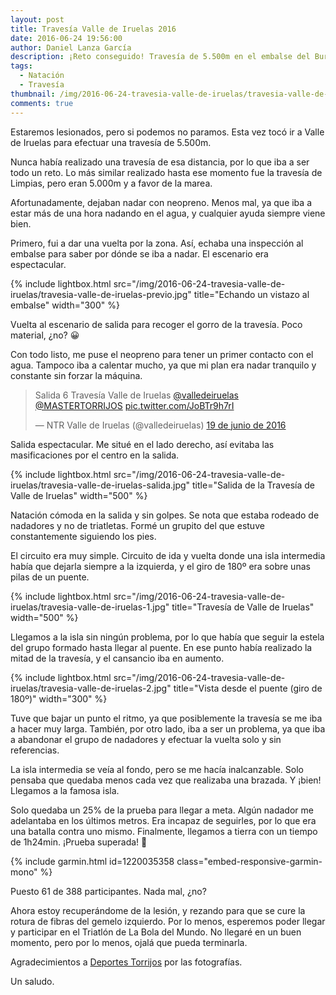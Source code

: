```yaml
---
layout: post
title: Travesía Valle de Iruelas 2016
date: 2016-06-24 19:56:00
author: Daniel Lanza García
description: ¡Reto conseguido! Travesía de 5.500m en el embalse del Burguillo y teniendo el gemelo izquierdo lesionado.
tags:
  - Natación
  - Travesía
thumbnail: /img/2016-06-24-travesia-valle-de-iruelas/travesia-valle-de-iruelas-salida.jpg
comments: true
---
```


Estaremos lesionados, pero si podemos no paramos. Esta vez tocó ir a Valle de Iruelas para efectuar una travesía de 5.500m.

Nunca había realizado una travesía de esa distancia, por lo que iba a ser todo un reto. Lo más similar realizado hasta ese momento fue la travesía de Limpias, pero eran 5.000m y a favor de la marea.

Afortunadamente, dejaban nadar con neopreno. Menos mal, ya que iba a estar más de una hora nadando en el agua, y cualquier ayuda siempre viene bien.

Primero, fui a dar una vuelta por la zona. Así, echaba una inspección al embalse para saber por dónde se iba a nadar. El escenario era espectacular.

{% include lightbox.html src="/img/2016-06-24-travesia-valle-de-iruelas/travesia-valle-de-iruelas-previo.jpg" title="Echando un vistazo al embalse" width="300" %}

Vuelta al escenario de salida para recoger el gorro de la travesía. Poco material, ¿no? 😀

Con todo listo, me puse el neopreno para tener un primer contacto con el agua. Tampoco iba a calentar mucho, ya que mi plan era nadar tranquilo y constante sin forzar la máquina.

<blockquote class="twitter-tweet tw-align-center" data-lang="es"><p lang="es" dir="ltr">Salida 6 Travesía Valle de Iruelas <a href="https://twitter.com/valledeiruelas">@valledeiruelas</a> <a href="https://twitter.com/MASTERTORRIJOS">@MASTERTORRIJOS</a> <a href="https://t.co/JoBTr9h7rI">pic.twitter.com/JoBTr9h7rI</a></p>&mdash; NTR Valle de Iruelas (@valledeiruelas) <a href="https://twitter.com/valledeiruelas/status/744463755355000832">19 de junio de 2016</a></blockquote>
<script async src="//platform.twitter.com/widgets.js" charset="utf-8"></script>

Salida espectacular. Me situé en el lado derecho, así evitaba las masificaciones por el centro en la salida.

{% include lightbox.html src="/img/2016-06-24-travesia-valle-de-iruelas/travesia-valle-de-iruelas-salida.jpg" title="Salida de la Travesía de Valle de Iruelas" width="500" %}

Natación cómoda en la salida y sin golpes. Se nota que estaba rodeado de nadadores y no de triatletas. Formé un grupito del que estuve constantemente siguiendo los pies.

El circuito era muy simple. Circuito de ida y vuelta donde una isla intermedia había que dejarla siempre a la izquierda, y el giro de 180º era sobre unas pilas de un puente.

{% include lightbox.html src="/img/2016-06-24-travesia-valle-de-iruelas/travesia-valle-de-iruelas-1.jpg" title="Travesía de Valle de Iruelas" width="500" %}

Llegamos a la isla sin ningún problema, por lo que había que seguir la estela del grupo formado hasta llegar al puente. En ese punto había realizado la mitad de la travesía, y el cansancio iba en aumento.

{% include lightbox.html src="/img/2016-06-24-travesia-valle-de-iruelas/travesia-valle-de-iruelas-2.jpg" title="Vista desde el puente (giro de 180º)" width="300" %}

Tuve que bajar un punto el ritmo, ya que posiblemente la travesía se me iba a hacer muy larga. También, por otro lado, iba a ser un problema, ya que iba a abandonar el grupo de nadadores y efectuar la vuelta solo y sin referencias.

La isla intermedia se veía al fondo, pero se me hacía inalcanzable. Solo pensaba que quedaba menos cada vez que realizaba una brazada. Y ¡bien! Llegamos a la famosa isla.

Solo quedaba un 25% de la prueba para llegar a meta. Algún nadador me adelantaba en los últimos metros. Era incapaz de seguirles, por lo que era una batalla contra uno mismo. Finalmente, llegamos a tierra con un tiempo de 1h24min. ¡Prueba superada! 💪

{% include garmin.html id=1220035358 class="embed-responsive-garmin-mono" %}

Puesto 61 de 388 participantes. Nada mal, ¿no?

Ahora estoy recuperándome de la lesión, y rezando para que se cure la rotura de fibras del gemelo izquierdo. Por lo menos, esperemos poder llegar y participar en el Triatlón de La Bola del Mundo. No llegaré en un buen momento, pero por lo menos, ojalá que pueda terminarla.

Agradecimientos a [Deportes Torrijos](http://deportestorrijos.es/700-deportistas-de-toda-espana-se-congregan-en-la-vi-travesia-valle-de-iruelas/) por las fotografías.

Un saludo.
